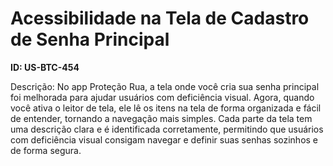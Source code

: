 # Acessibilidade na Tela de Cadastro de Senha Principal

**ID: US-BTC-454**

Descrição: No app Proteção Rua, a tela onde você cria sua senha principal foi melhorada para ajudar usuários com deficiência visual. Agora, quando você ativa o leitor de tela, ele lê os itens na tela de forma organizada e fácil de entender, tornando a navegação mais simples. Cada parte da tela tem uma descrição clara e é identificada corretamente, permitindo que usuários com deficiência visual consigam navegar e definir suas senhas sozinhos e de forma segura.